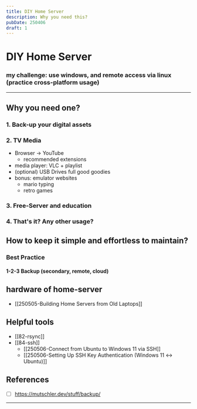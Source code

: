```yaml
---
title: DIY Home Server
description: Why you need this?
pubDate: 250406
draft: 1
---
```



# DIY Home Server

### my challenge: use windows, and remote access via linux (practice cross-platform usage)

---
## Why you need one?
### 1. Back-up your digital assets

### 2. TV Media 

+ Browser -> YouTube 
	+ recommended extensions
+ media player: VLC + playlist
+ (optional) USB Drives full good goodies
+ bonus: emulator websites
	+ mario typing
	+ retro games

### 3. Free-Server and education
### 4. That's it? Any other usage?
## How to keep it simple and effortless to maintain?

### Best Practice

#### 1-2-3 Backup (secondary, remote, cloud)

## hardware of home-server

- [[250505-Building Home Servers from Old Laptops]]

## Helpful tools

- [[82-rsync]]
- [[84-ssh]]
	- [[250506-Connect from Ubuntu to Windows 11 via SSH]]
	- [[250506-Setting Up SSH Key Authentication (Windows 11 ↔ Ubuntu)]]

## References
- [ ] https://mutschler.dev/stuff/backup/


---